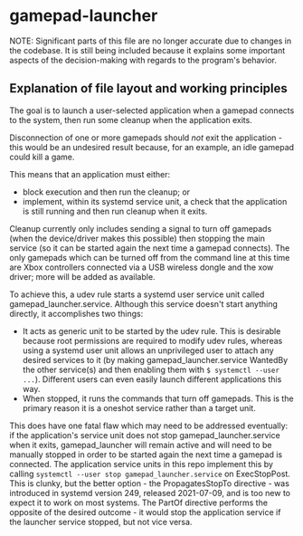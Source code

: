 # gamepad-launcher

NOTE: Significant parts of this file are no longer accurate due to changes in the codebase. It is still being included because it explains some important aspects of the decision-making with regards to the program's behavior.

## Explanation of file layout and working principles
The goal is to launch a user-selected application when a gamepad connects to the system, then run some cleanup when the application exits.

Disconnection of one or more gamepads should *not* exit the application - this would be an undesired result because, for an example, an idle gamepad could kill a game.

This means that an application must either: 
* block execution and then run the cleanup; or
* implement, within its systemd service unit, a check that the application is still running and then run cleanup when it exits.

Cleanup currently only includes sending a signal to turn off gamepads (when the device/driver makes this possible) then stopping the main service (so it can be started again the next time a gamepad connects). The only gamepads which can be turned off from the command line at this time are Xbox controllers connected via a USB wireless dongle and the xow driver; more will be added as available.

To achieve this, a udev rule starts a systemd user service unit called gamepad_launcher.service. Although this service doesn't start anything directly, it accomplishes two things:
* It acts as generic unit to be started by the udev rule. This is desirable because root permissions are required to modify udev rules, whereas using a systemd user unit allows an unprivileged user to attach any desired services to it (by making gamepad_launcher.service WantedBy the other service(s) and then enabling them with `$ systemctl --user ...`). Different users can even easily launch different applications this way.
* When stopped, it runs the commands that turn off gamepads. This is the primary reason it is a oneshot service rather than a target unit.

This does have one fatal flaw which may need to be addressed eventually: if the application's service unit does not stop gamepad_launcher.service when it exits, gamepad_launcher will remain active and will need to be manually stopped in order to be started again the next time a gamepad is connected. The application service units in this repo implement this by calling `systemctl --user stop gamepad_launcher.service` on ExecStopPost. This is clunky, but the better option - the PropagatesStopTo directive - was introduced in systemd version 249, released 2021-07-09, and is too new to expect it to work on most systems. The PartOf directive performs the opposite of the desired outcome - it would stop the application service if the launcher service stopped, but not vice versa.
